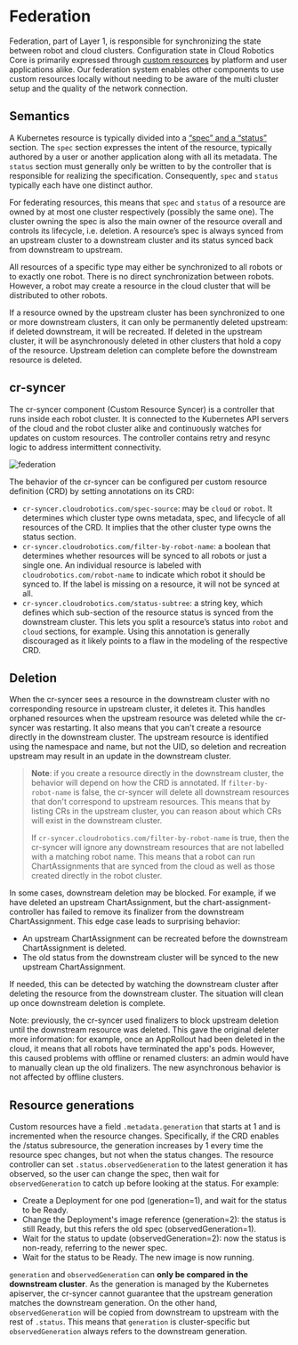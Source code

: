 # Federation

Federation, part of Layer 1, is responsible for synchronizing the state between robot and cloud
clusters. Configuration state in Cloud Robotics Core is primarily expressed through [custom
resources](https://kubernetes.io/docs/concepts/extend-kubernetes/api-extension/custom-resources/)
by platform and user applications alike. Our federation system enables other components to use
custom resources locally without needing to be aware of the multi cluster setup and the quality
of the network connection.

## Semantics
A Kubernetes resource is typically divided into a [“spec” and a “status”](https://kubernetes.io/docs/concepts/overview/working-with-objects/kubernetes-objects/#object-spec-and-status)
section. The `spec` section expresses the intent of the resource, typically authored by a user
or another application along with all its metadata.
The `status` section must generally only be written to by the controller that is responsible for
realizing the specification. Consequently, `spec` and `status` typically each have one distinct
author.

For federating resources, this means that `spec` and `status` of a resource are owned by at most
one cluster respectively (possibly the same one). The cluster owning the spec is also the main
owner of the resource overall and controls its lifecycle, i.e. deletion.
A resource’s spec is always synced from an upstream cluster to a downstream
cluster and its status synced back from downstream to upstream.

All resources of a specific type may either be synchronized to all robots or to exactly one robot.
There is no direct synchronization between robots. However, a robot may create a resource in the
cloud cluster that will be distributed to other robots.

If a resource owned by the upstream cluster has been synchronized to one or more
downstream clusters, it can only be permanently deleted upstream: if deleted
downstream, it will be recreated. If deleted in the upstream cluster, it will be
asynchronously deleted in other clusters that hold a copy of the resource.
Upstream deletion can complete before the downstream resource is deleted.

## cr-syncer
The cr-syncer component (Custom Resource Syncer) is a controller that runs inside each robot
cluster. It is connected to the Kubernetes API servers of the cloud and the robot cluster alike
and continuously watches for updates on custom resources. The controller contains retry and resync
logic to address intermittent connectivity.

![federation](federation.png)

The behavior of the cr-syncer can be configured per custom resource definition (CRD) by setting
annotations on its CRD:

* `cr-syncer.cloudrobotics.com/spec-source`: may be `cloud` or `robot`. It determines which
  cluster type owns metadata, spec, and lifecycle of all resources of the CRD. It implies
  that the other cluster type owns the status section.
* `cr-syncer.cloudrobotics.com/filter-by-robot-name`: a boolean that determines whether resources
  will be synced to all robots or just a single one. An individual resource is labeled with
  `cloudrobotics.com/robot-name` to indicate which robot it should be synced to. If the label
  is missing on a resource, it will not be synced at all.
* `cr-syncer.cloudrobotics.com/status-subtree`: a string key, which defines which sub-section of
  the resource status is synced from the downstream cluster. This lets you split
  a resource’s status into `robot` and `cloud` sections, for example. Using this
  annotation is generally discouraged as it likely points to a flaw in the
  modeling of the respective CRD.

## Deletion
When the cr-syncer sees a resource in the downstream cluster with no
corresponding resource in upstream cluster, it deletes it. This handles orphaned
resources when the upstream resource was deleted while the cr-syncer was
restarting. It also means that you can't create a resource directly in the
downstream cluster. The upstream resource is identified using the namespace and
name, but not the UID, so deletion and recreation upstream may result in an
update in the downstream cluster.

> **Note**: if you create a resource directly in the downstream cluster, the
> behavior will depend on how the CRD is annotated.  If `filter-by-robot-name`
> is false, the cr-syncer will delete all downstream resources that don't
> correspond to upstream resources. This means that by listing CRs in the
> upstream cluster, you can reason about which CRs will exist in the downstream
> cluster.
>
> If `cr-syncer.cloudrobotics.com/filter-by-robot-name` is true, then the
> cr-syncer will ignore any downstream resources that are not labelled with a
> matching robot name. This means that a robot can run ChartAssignments that are
> synced from the cloud as well as those created directly in the robot cluster.

In some cases, downstream deletion may be blocked. For example, if we have
deleted an upstream ChartAssignment, but the chart-assignment-controller has failed to remove
its finalizer from the downstream ChartAssignment. This edge case leads to
surprising behavior:

- An upstream ChartAssignment can be recreated before the downstream
  ChartAssignment is deleted.
- The old status from the downstream cluster will be synced to the new upstream
  ChartAssignment.

If needed, this can be detected by watching the downstream cluster after
deleting the resource from the downstream cluster. The situation will clean up
once downstream deletion is complete.

Note: previously, the cr-syncer used finalizers to block upstream deletion
until the downstream resource was deleted. This gave the original deleter more
information: for example, once an AppRollout had been deleted in the cloud, it
means that all robots have terminated the app's pods. However, this caused
problems with offline or renamed clusters: an admin would have to manually clean
up the old finalizers. The new asynchronous behavior is not affected by offline
clusters.

## Resource generations

Custom resources have a field `.metadata.generation` that starts at 1 and is
incremented when the resource changes. Specifically, if the CRD enables the
/status subresource, the generation increases by 1 every time the resource spec
changes, but not when the status changes. The resource controller can set
`.status.observedGeneration` to the latest generation it has observed, so the
user can change the spec, then wait for `observedGeneration` to catch up before
looking at the status. For example:

* Create a Deployment for one pod (generation=1), and wait for the status to be Ready.
* Change the Deployment's image reference (generation=2): the status is still
  Ready, but this refers the old spec (observedGeneration=1).
* Wait for the status to update (observedGeneration=2): now the status is
  non-ready, referring to the newer spec.
* Wait for the status to be Ready. The new image is now running.

`generation` and `observedGeneration` can **only be compared in the downstream
cluster**. As the generation is managed by the Kubernetes apiserver, the
cr-syncer cannot guarantee that the upstream generation matches the downstream
generation. On the other hand, `observedGeneration` will be copied from
downstream to upstream with the rest of `.status`. This means that `generation`
is cluster-specific but `observedGeneration` always refers to the downstream
generation.
